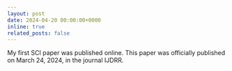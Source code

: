 ```yaml
---
layout: post
date: 2024-04-20 00:00:00+0000
inline: true
related_posts: false
---
```

My first SCI paper was published online. This paper was officially published on March 24, 2024, in the journal IJDRR.
